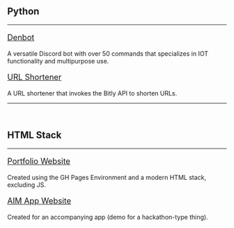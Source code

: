 <h2> Python </h2>

<hr>

<div content class="projects">
  <div content>
    <p style="font-size:18px"> <a href="https://github.com/drv-rajesh/Denbot" target="_blank"> Denbot </a> </p>
  </div>
  <div content>
    <p> 
      A versatile Discord bot with over 50 commands that specializes in IOT functionality and multipurpose use. 
    </p>
  </div>
</div>

<div content class="projects">
  <div content>
    <p style="font-size:18px"> <a href="https://github.com/drv-rajesh/urlshortener" target="_blank"> URL Shortener </a> </p>
  </div>
  <div content>
    <p> 
      A URL shortener that invokes the Bitly API to shorten URLs.
    </p>
  </div>
</div>

<hr>

<br>

<h2> HTML Stack </h2>

<hr>

<div content class="projects">
  <div content>
    <p style="font-size:18px"> <a href="https://github.com/drv-rajesh/drv-rajesh.github.io" target="_blank"> Portfolio Website </a> </p>
  </div>
  <div content>
    <p> 
      Created using the GH Pages Environment and a modern HTML stack, excluding JS.
    </p>
  </div>
</div>

<div content class="projects">
  <div content>
    <p style="font-size:18px"> <a href="https://aim-app.glitch.me/" target="_blank"> AIM App Website </a> </p>
  </div>
  <div content>
    <p> 
      Created for an accompanying app (demo for a hackathon-type thing).
    </p>
  </div>
</div>
